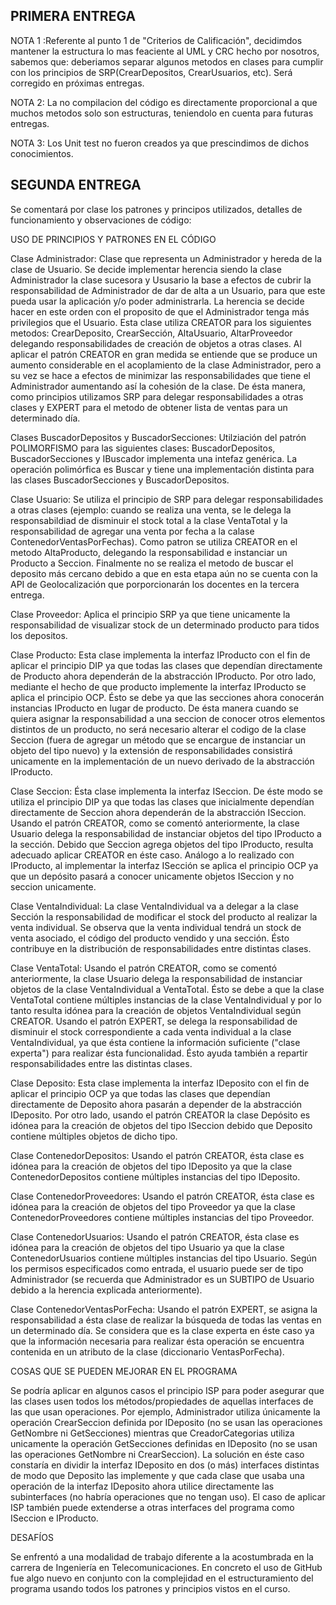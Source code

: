 PRIMERA ENTREGA
--------------------------------------------------------------------------

NOTA 1 :Referente al punto 1 de "Criterios de Calificación", decidimdos mantener la estructura lo mas feaciente al UML y CRC hecho por nosotros, sabemos que: deberiamos separar algunos metodos en clases para cumplir con los principios de SRP(CrearDepositos, CrearUsuarios, etc). Será corregido en próximas entregas.

NOTA 2: La no compilacion del código es directamente proporcional a que muchos metodos solo son estructuras, teniendolo en cuenta para futuras entregas.

NOTA 3: Los Unit test no fueron creados ya que prescindimos de dichos conocimientos.

SEGUNDA ENTREGA
---------------------------------------------------------------------------

Se comentará por clase los patrones y principos utilizados, detalles de funcionamiento y observaciones de código:

USO DE PRINCIPIOS Y PATRONES EN EL CÓDIGO

Clase Administrador: Clase que representa un Administrador y hereda de la clase de Usuario. Se decide implementar herencia siendo la clase Administrador la clase sucesora y Ususario la base a efectos de cubrir la responsabilidad de Administrador de dar de alta a un Usuario, para que este pueda usar la aplicación y/o poder administrarla. La herencia se decide hacer en este orden con el proposito de que el Administrador tenga más privilegios que el Usuario. Esta clase utiliza CREATOR para los siguientes metodos: CrearDeposito, CrearSección, AltaUsuario, AltarProveedor delegando responsabilidades de creación de objetos a otras clases. Al aplicar el patrón CREATOR en gran medida se entiende que se produce un aumento considerable en el acoplamiento de la clase Administrador, pero a su vez se hace a efectos de minimizar las responsabilidades que tiene el Administrador aumentando así la cohesión de la clase. De ésta manera, como principios utilizamos SRP para delegar responsabilidades a otras clases y EXPERT para el metodo de obtener lista de ventas para un determinado día.

Clases BuscadorDepositos y BuscadorSecciones: Utilziación del patrón POLIMORFISMO para las siguientes clases: BuscadorDepositos, BuscadorSecciones y IBuscador implementa una intefaz genérica. La operación polimórfica es Buscar y tiene una implementación distinta para las clases BuscadorSecciones y BuscadorDepositos.

Clase Usuario: Se utiliza el principio de SRP para delegar responsabilidades a otras clases (ejemplo: cuando se realiza una venta, se le delega la responsabildiad de disminuir el stock total a la clase VentaTotal y la responsabilidad de agregar una venta por fecha a la calase ContenedorVentasPorFechas). Como patron se utiliza CREATOR en el metodo AltaProducto, delegando la responsabilidad e instanciar un Producto a Seccion. Finalmente no se realiza el metodo de buscar el deposito más cercano debido a que en esta etapa aún no se cuenta con la API de Geolocalización que porporcionarán los docentes en la tercera entrega.

Clase Proveedor: Aplica el principio SRP ya que tiene unicamente la responsabilidad de visualizar stock de un determinado producto para tidos los depositos.

Clase Producto: Esta clase implementa la interfaz IProducto con el fin de aplicar el principio DIP ya que todas las clases que dependían directamente de Producto ahora dependerán de la abstracción IProducto. Por otro lado, mediante el hecho de que producto implemente la interfaz IProducto se aplica el principio OCP. Ésto se debe ya que las secciones ahora conocerán instancias IProducto en lugar de producto. De ésta manera cuando se quiera asignar la responsabilidad a una seccion de conocer otros elementos distintos de un producto, no será necesario alterar el codigo de la clase Seccion (fuera de agregar un método que se encargue de instanciar un objeto del tipo nuevo) y la extensión de responsabilidades consistirá unicamente en la implementación de un nuevo derivado de la abstracción IProducto.

Clase Seccion: Ésta clase implementa la interfaz ISeccion. De éste modo se utiliza el principio DIP ya que todas las clases que inicialmente dependían directamente de Seccion ahora dependerán de la abstracción ISeccion. Usando el patrón CREATOR, como se comentó anteriormente, la clase Usuario delega la responsabilidad de instanciar objetos del tipo IProducto a la sección. Debido que Seccion agrega objetos del tipo IProducto, resulta adecuado aplicar CREATOR en éste caso. Análogo a lo realizado con IProducto, al implementar la interfaz ISección se aplica el principio OCP ya que un depósito pasará a conocer unicamente objetos ISeccion y no seccion unicamente.

Clase VentaIndividual: La clase VentaIndividual va a delegar a la clase Sección la responsabilidad de modificar el stock del producto al realizar la venta individual. Se observa que la venta individual tendrá un stock de venta asociado, el código del producto vendido y una sección. Ésto contribuye en la distribución de responsabilidades entre distintas clases.

Clase VentaTotal: Usando el patrón CREATOR, como se comentó anteriormente, la clase Usuario delega la responsabilidad de instanciar objetos de la clase VentaIndividual a VentaTotal. Ésto se debe a que la clase VentaTotal contiene múltiples instancias de la clase VentaIndividual y por lo tanto resulta idónea para la creación de objetos VentaIndividual según CREATOR. Usando el patrón EXPERT, se delega la responsabilidad de disminuir el stock correspondiente a cada venta individual a la clase VentaIndividual, ya que ésta contiene la información suficiente ("clase experta") para realizar ésta funcionalidad. Ésto ayuda también a repartir responsabilidades entre las distintas clases.

Clase Deposito: Esta clase implementa la interfaz IDeposito con el fin de aplicar el principio OCP ya que todas las clases que dependían directamente de Deposito ahora pasarán a depender de la abstracción IDeposito. Por otro lado, usando el patrón CREATOR la clase Depósito es idónea para la creación de objetos del tipo ISeccion debido que Deposito contiene múltiples objetos de dicho tipo.

Clase ContenedorDepositos: Usando el patrón CREATOR, ésta clase es idónea para la creación de objetos del tipo IDeposito ya que la clase ContenedorDepositos contiene múltiples instancias del tipo IDeposito.

Clase ContenedorProveedores: Usando el patrón CREATOR, ésta clase es idónea para la creación de objetos del tipo Proveedor ya que la clase ContenedorProveedores contiene múltiples instancias del tipo Proveedor.

Clase ContenedorUsuarios: Usando el patrón CREATOR, ésta clase es idónea para la creación de objetos del tipo Usuario ya que la clase ContenedorUsuarios contiene múltiples instancias del tipo Usuario. Según los permisos especificados como entrada, el usuario puede ser de tipo Administrador (se recuerda que Administrador es un SUBTIPO de Usuario debido a la herencia explicada anteriormente).

Clase ContenedorVentasPorFecha: Usando el patrón EXPERT, se asigna la responsabilidad a ésta clase de realizar la búsqueda de todas las ventas en un determinado día. Se considera que es la clase experta en éste caso ya que la información necesaria para realizar ésta operación se encuentra contenida en un atributo de la clase (diccionario VentasPorFecha).

COSAS QUE SE PUEDEN MEJORAR EN EL PROGRAMA

Se podría aplicar en algunos casos el principio ISP para poder asegurar que las clases usen todos los métodos/propiedades de aquellas interfaces de las que usan operaciones. Por ejemplo, Administrador utiliza únicamente la operación CrearSeccion definida por IDeposito (no se usan las operaciones GetNombre ni GetSecciones) mientras que CreadorCategorias utiliza unicamente la operación GetSecciones definidas en IDeposito (no se usan las operaciones GetNombre ni CrearSeccion). La solución en éste caso constaría en dividir la interfaz IDeposito en dos (o más) interfaces distintas de modo que Deposito las implemente y que cada clase que usaba una operación de la interfaz IDeposito ahora utilice directamente las subinterfaces (no habría operaciones que no tengan uso). El caso de aplicar ISP también puede extenderse a otras interfaces del programa como ISeccion e IProducto.

DESAFÍOS

Se enfrentó a una modalidad de trabajo diferente a la acostumbrada en la carrera de Ingeniería en Telecomunicaciones. En concreto el uso de GitHub fue algo nuevo en conjunto con la complejidad en el estructuramiento del programa usando todos los patrones y principios vistos en el curso.
